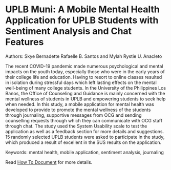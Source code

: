 # UPLB Muni: A Mobile Mental Health Application for UPLB Students with Sentiment Analysis and Chat Features
Authors: Skye Bernadette Rafaelle B. Santos and Mylah Rystie U. Anacleto

The recent COVID-19 pandemic made numerous psychological and mental impacts on the youth today, especially those who were in the early years of their college life and education. Having to resort to online classes resulted in isolation during stressful days which left lasting effects on the mental well-being of many college students. In the University of the Philippines Los Banos, the Office of Counseling and Guidance is mainly concerned with the mental wellness of students in UPLB and empowering students to seek help when needed. In this study, a mobile application for mental health was developed to provide to promote the mental wellness of the students through journaling, supportive messages from OCG and sending counselling requests through which they can communicate with OCG staff through chat. The study used the System Usability scale to test the application as well as a feedback section for more details and suggestions. 15 randomly selected UPLB students were asked to participate in the study, which produced a result of excellent in the SUS results on the application.

Keywords: mental health, mobile application, sentiment analysis, journaling

Read [How To Document](HOWTO.md) for more details.
